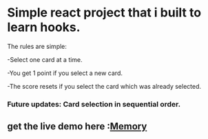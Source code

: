 # Simple react project that i built to learn hooks.

The rules are simple:

  -Select one card at a time.
  
  -You get 1 point if you select a new card.
  
  -The score resets if you select the card which was already selected.

### Future updates:   Card selection in sequential order.
## get the live demo here :[Memory](https://bikrantbdr.github.io/memory-card/)

